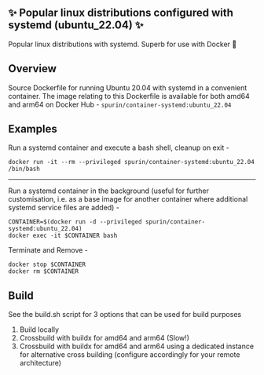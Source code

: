 ## ✨ Popular linux distributions configured with systemd (ubuntu_22.04) ✨

Popular linux distributions with systemd.  Superb for use with Docker 🐋

## Overview

Source Dockerfile for running Ubuntu 20.04 with systemd in a convenient container.  The image relating to this Dockerfile is available for both amd64 and arm64 on Docker Hub - ```spurin/container-systemd:ubuntu_22.04```

## Examples

Run a systemd container and execute a bash shell, cleanup on exit -

```
docker run -it --rm --privileged spurin/container-systemd:ubuntu_22.04 /bin/bash
```

---

Run a systemd container in the background (useful for further customisation, i.e. as a base image
for another container where additional systemd service files are added) -

```
CONTAINER=$(docker run -d --privileged spurin/container-systemd:ubuntu_22.04)
docker exec -it $CONTAINER bash
```

Terminate and Remove -

```
docker stop $CONTAINER
docker rm $CONTAINER
```

## Build

See the build.sh script for 3 options that can be used for build purposes

1. Build locally
2. Crossbuild with buildx for amd64 and arm64 (Slow!)
3. Crossbuild with buildx for amd64 and arm64 using a dedicated instance for alternative cross building (configure accordingly for your remote architecture)
